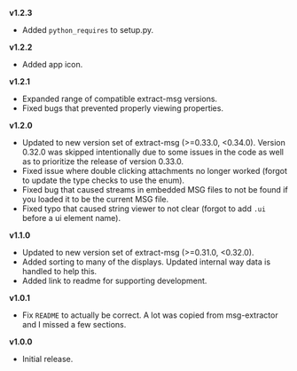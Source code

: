 **v1.2.3**
* Added `python_requires` to setup.py.

**v1.2.2**
* Added app icon.

**v1.2.1**
* Expanded range of compatible extract-msg versions.
* Fixed bugs that prevented properly viewing properties.

**v1.2.0**
* Updated to new version set of extract-msg (>=0.33.0, <0.34.0). Version 0.32.0 was skipped intentionally due to some issues in the code as well as to prioritize the release of version 0.33.0.
* Fixed issue where double clicking attachments no longer worked (forgot to update the type checks to use the enum).
* Fixed bug that caused streams in embedded MSG files to not be found if you loaded it to be the current MSG file.
* Fixed typo that caused string viewer to not clear (forgot to add `.ui` before a ui element name).

**v1.1.0**
* Updated to new version set of extract-msg (>=0.31.0, <0.32.0).
* Added sorting to many of the displays. Updated internal way data is handled to help this.
* Added link to readme for supporting development.

**v1.0.1**
* Fix `README` to actually be correct. A lot was copied from msg-extractor and I missed a few sections.

**v1.0.0**
* Initial release.

